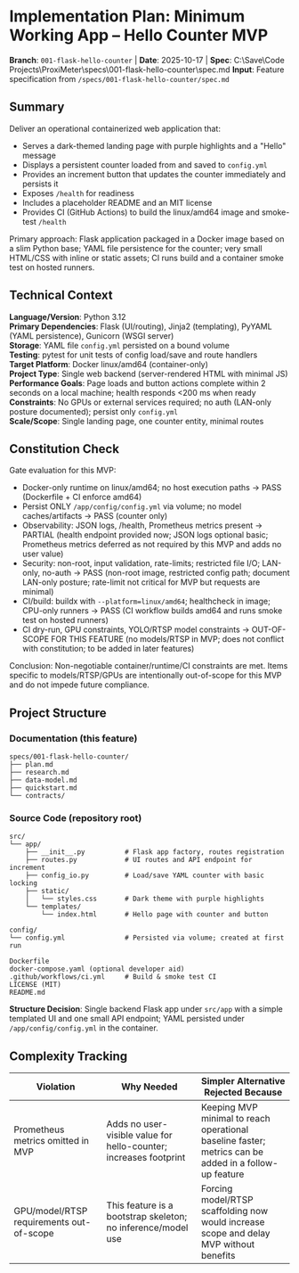 # Implementation Plan: Minimum Working App – Hello Counter MVP

**Branch**: `001-flask-hello-counter` | **Date**: 2025-10-17 | **Spec**: C:\Save\Code Projects\ProxiMeter\specs\001-flask-hello-counter\spec.md
**Input**: Feature specification from `/specs/001-flask-hello-counter/spec.md`

## Summary

Deliver an operational containerized web application that:
- Serves a dark-themed landing page with purple highlights and a "Hello" message
- Displays a persistent counter loaded from and saved to `config.yml`
- Provides an increment button that updates the counter immediately and persists it
- Exposes `/health` for readiness
- Includes a placeholder README and an MIT license
- Provides CI (GitHub Actions) to build the linux/amd64 image and smoke-test `/health`

Primary approach: Flask application packaged in a Docker image based on a slim Python base; YAML file persistence for the counter; very small HTML/CSS with inline or static assets; CI runs build and a container smoke test on hosted runners.

## Technical Context

**Language/Version**: Python 3.12  
**Primary Dependencies**: Flask (UI/routing), Jinja2 (templating), PyYAML (YAML persistence), Gunicorn (WSGI server)  
**Storage**: YAML file `config.yml` persisted on a bound volume  
**Testing**: pytest for unit tests of config load/save and route handlers  
**Target Platform**: Docker linux/amd64 (container-only)  
**Project Type**: Single web backend (server-rendered HTML with minimal JS)  
**Performance Goals**: Page loads and button actions complete within 2 seconds on a local machine; health responds <200 ms when ready  
**Constraints**: No GPUs or external services required; no auth (LAN-only posture documented); persist only `config.yml`  
**Scale/Scope**: Single landing page, one counter entity, minimal routes

## Constitution Check

Gate evaluation for this MVP:
- Docker-only runtime on linux/amd64; no host execution paths → PASS (Dockerfile + CI enforce amd64)
- Persist ONLY `/app/config/config.yml` via volume; no model caches/artifacts → PASS (counter only)
- Observability: JSON logs, /health, Prometheus metrics present → PARTIAL (health endpoint provided now; JSON logs optional basic; Prometheus metrics deferred as not required by this MVP and adds no user value)
- Security: non-root, input validation, rate-limits; restricted file I/O; LAN-only, no-auth → PASS (non-root image, restricted config path; document LAN-only posture; rate-limit not critical for MVP but requests are minimal)
- CI/build: buildx with `--platform=linux/amd64`; healthcheck in image; CPU-only runners → PASS (CI workflow builds amd64 and runs smoke test on hosted runners)
- CI dry-run, GPU constraints, YOLO/RTSP model constraints → OUT-OF-SCOPE FOR THIS FEATURE (no models/RTSP in MVP; does not conflict with constitution; to be added in later features)

Conclusion: Non-negotiable container/runtime/CI constraints are met. Items specific to models/RTSP/GPUs are intentionally out-of-scope for this MVP and do not impede future compliance.

## Project Structure

### Documentation (this feature)

```
specs/001-flask-hello-counter/
├── plan.md
├── research.md
├── data-model.md
├── quickstart.md
└── contracts/
```

### Source Code (repository root)

```
src/
└── app/
    ├── __init__.py          # Flask app factory, routes registration
    ├── routes.py            # UI routes and API endpoint for increment
    ├── config_io.py         # Load/save YAML counter with basic locking
    ├── static/
    │   └── styles.css       # Dark theme with purple highlights
    └── templates/
        └── index.html       # Hello page with counter and button

config/
└── config.yml               # Persisted via volume; created at first run

Dockerfile
docker-compose.yaml (optional developer aid)
.github/workflows/ci.yml     # Build & smoke test CI
LICENSE (MIT)
README.md
```

**Structure Decision**: Single backend Flask app under `src/app` with a simple templated UI and one small API endpoint; YAML persisted under `/app/config/config.yml` in the container.

## Complexity Tracking

| Violation | Why Needed | Simpler Alternative Rejected Because |
|-----------|------------|-------------------------------------|
| Prometheus metrics omitted in MVP | Adds no user-visible value for hello-counter; increases footprint | Keeping MVP minimal to reach operational baseline faster; metrics can be added in a follow-up feature |
| GPU/model/RTSP requirements out-of-scope | This feature is a bootstrap skeleton; no inference/model use | Forcing model/RTSP scaffolding now would increase scope and delay MVP without benefits |